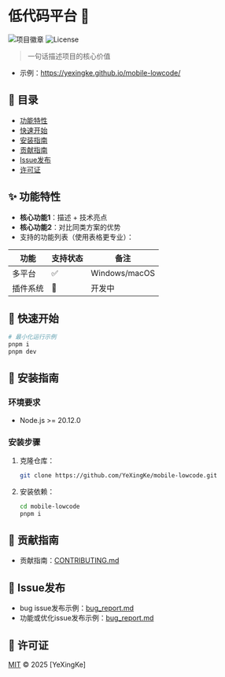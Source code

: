 # 低代码平台 🚀

![项目徽章](https://img.shields.io/badge/版本-1.0.0-blue)
![License](https://img.shields.io/github/license/YeXingKe/mobile-lowcode)

> 一句话描述项目的核心价值
- 示例：https://yexingke.github.io/mobile-lowcode/
## 📌 目录
- [功能特性](#✨-功能特性)
- [快速开始](#🚀-快速开始)
- [安装指南](#🔧-安装指南)
- [贡献指南](#🤝-贡献指南)
- [Issue发布](#📩-Issue发布)
- [许可证](#📜-许可证)

## ✨ 功能特性
- **核心功能1**：描述 + 技术亮点
- **核心功能2**：对比同类方案的优势
- 支持的功能列表（使用表格更专业）：

| 功能       | 支持状态 | 备注          |
|------------|----------|---------------|
| 多平台     | ✅        | Windows/macOS |
| 插件系统   | 🚧        | 开发中        |

## 🚀 快速开始
```bash
# 最小化运行示例
pnpm i
pnpm dev
```

## 🔧 安装指南
### 环境要求
- Node.js >= 20.12.0

### 安装步骤
1. 克隆仓库：
   ```bash
   git clone https://github.com/YeXingKe/mobile-lowcode.git
   ```
2. 安装依赖：
   ```bash
   cd mobile-lowcode
   pnpm i 
   ```


## 🤝 贡献指南
- 贡献指南：[CONTRIBUTING.md](.github/CONTRIBUTING.md)
## 📩 Issue发布
- bug issue发布示例：[bug_report.md](.github/ISSUE_TEMPLATE/bug-report.md)
- 功能或优化issue发布示例：[bug_report.md](.github/ISSUE_TEMPLATE/feature-request.md)
## 📜 许可证
[MIT](LICENSE) © 2025 [YeXingKe]
